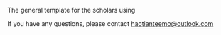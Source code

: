 
The general template for the scholars using 

If you have any questions, please contact haotianteemo@outlook.com
